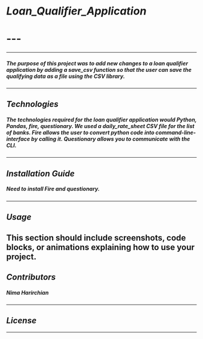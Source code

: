 # *Loan_Qualifier_Application*
# ---
---

##### The purpose of this project was to add new changes to a loan qualifier application by adding a save_csv function so that the user can save the qualifying data as a file using the CSV library.
---

## *Technologies*
##### The technologies required for the loan qualifier application would Python, Pandas, fire, questionary. We used a daily_rate_sheet CSV file for the list of banks. Fire allows the user to convert python code into command-line-interface by calling it. Questionary allows you to communicate with the CLI.
---
## *Installation Guide*
##### Need to install Fire and questionary.
---

## *Usage*
This section should include screenshots, code blocks, or animations explaining how to use your project.
---

## *Contributors*
##### Nima Harirchian
---

## *License*
---
